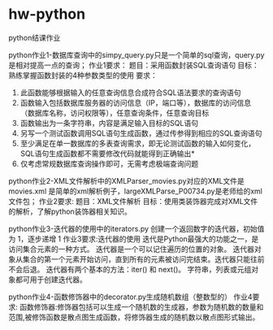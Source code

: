 # hw-python
python结课作业

python作业1-数据库查询中的simpy_query.py只是一个简单的sql查询，query.py是相对提高一点的查询；
作业1要求：
题目：采用函数封装SQL查询语句
目标：熟练掌握函数封装的4种参数类型的使用
要求：
1. 此函数能够根据输入的任意查询信息合成符合SQL语法要求的查询语句
2. 函数输入包括数据库服务器的访问信息（IP，端口等），数据库的访问信息（数据库名称，访问权限等），任意查询条件，任意查询目标
3. 函数输出为一条字符串，内容是满足输入目标的SQL语句
4. 另写一个测试函数调用SQL语句生成函数，通过传参得到相应的SQL查询语句
5. 至少满足在单一数据库的多表查询需求，即无论测试函数的输入如何变化，SQL语句生成函数都不需要修改代码就能得到正确输出*
6. 仅考虑常规数据库查询操作即可，无需考虑极端查询问题

python作业2-XML文件解析中的XMLParser_movies.py对应的XML文件是movies.xml 是简单的xml解析例子，largeXMLParse_P00734.py是老师给的xml文件包；
作业2要求:
题目：XML文件解析
目标：使用类装饰器完成对XML文件的解析，了解python装饰器相关知识。

python作业3-迭代器的使用中的iterators.py 创建一个返回数字的迭代器，初始值为 1，逐步递增 1
作业3要求:迭代器的使用
迭代是Python最强大的功能之一，是访问集合元素的一种方式。
迭代器是一个可以记住遍历的位置的对象。
迭代器对象从集合的第一个元素开始访问，直到所有的元素被访问完结束。迭代器只能往前不会后退。
迭代器有两个基本的方法：iter() 和 next()。
字符串，列表或元组对象都可用于创建迭代器。

python作业4-函数修饰器中的decorator.py生成随机数组（整数型的）
作业4要求:
函数修饰器:修饰器包括可以生成一个随机数的生成器，参数为随机数的数量和范围,被修饰函数是散点图生成函数，将修饰器生成的随机数以散点图形式输出。
